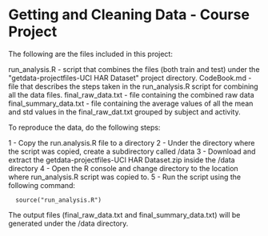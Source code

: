 Getting and Cleaning Data - Course Project
================================

The following are the files included in this project:

run_analysis.R - script that combines the files (both train and test) under the "getdata-projectfiles-UCI HAR Dataset" project directory.
CodeBook.md - file that describes the steps taken in the run_analysis.R script for combining all the data files.
final_raw_data.txt - file containing the combined raw data
final_summary_data.txt - file containing the average values of all the mean and std values in the final_raw_dat.txt grouped by subject and activity.

To reproduce the data, do the following steps:

1 - Copy the run.analysis.R file to a directory 
2 - Under the directory where the script was copied, create a subdirectory called /data
3 - Download and extract the getdata-projectfiles-UCI HAR Dataset.zip inside the /data directory
4 - Open the R console and change directory to the location where run_analysis.R script was copied to.
5 - Run the script using the following command:

      source("run_analysis.R")
      
 The output files (final_raw_data.txt and final_summary_data.txt)  will be generated under the /data directory.   